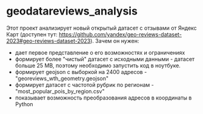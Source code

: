 # geodatareviews_analysis
 Этот проект анализирует новый открытый датасет с отзывами от Яндекс Карт (доступен тут: https://github.com/yandex/geo-reviews-dataset-2023#geo-reviews-dataset-2023). Зачем он нужен:
  - дает первое представление о его возможностях и ограничениях
  - формирует более "чистый" датасет с исходными данными - датасет больше 25 MB, поэтому необходимо запустить код в ноутбуке. 
  - формирует geojson с выборкой на 2400 адресов - "georeviews_wth_geometry.geojson"
  - формирует датасет с частотой рубрик по регионам - "most_popular_pois_by_region.csv"
  - показывает возможность преобразования адресов в координаты в Python
